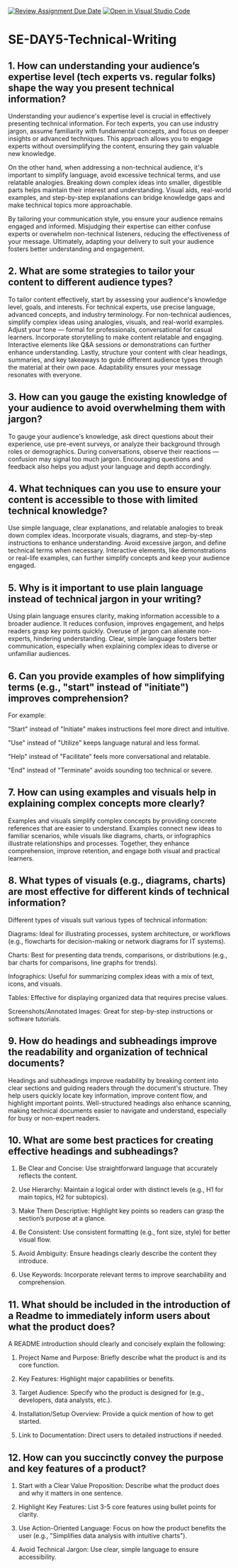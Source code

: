 [![Review Assignment Due Date](https://classroom.github.com/assets/deadline-readme-button-22041afd0340ce965d47ae6ef1cefeee28c7c493a6346c4f15d667ab976d596c.svg)](https://classroom.github.com/a/zsAR-pyY)
[![Open in Visual Studio Code](https://classroom.github.com/assets/open-in-vscode-2e0aaae1b6195c2367325f4f02e2d04e9abb55f0b24a779b69b11b9e10269abc.svg)](https://classroom.github.com/online_ide?assignment_repo_id=18666934&assignment_repo_type=AssignmentRepo)
# SE-DAY5-Technical-Writing
## 1. How can understanding your audience’s expertise level (tech experts vs. regular folks) shape the way you present technical information?

Understanding your audience's expertise level is crucial in effectively presenting technical information. For tech experts, you can use industry jargon, assume familiarity with fundamental concepts, and focus on deeper insights or advanced techniques. This approach allows you to engage experts without oversimplifying the content, ensuring they gain valuable new knowledge.

On the other hand, when addressing a non-technical audience, it's important to simplify language, avoid excessive technical terms, and use relatable analogies. Breaking down complex ideas into smaller, digestible parts helps maintain their interest and understanding. Visual aids, real-world examples, and step-by-step explanations can bridge knowledge gaps and make technical topics more approachable.

By tailoring your communication style, you ensure your audience remains engaged and informed. Misjudging their expertise can either confuse experts or overwhelm non-technical listeners, reducing the effectiveness of your message. Ultimately, adapting your delivery to suit your audience fosters better understanding and engagement.

## 2. What are some strategies to tailor your content to different audience types?

To tailor content effectively, start by assessing your audience's knowledge level, goals, and interests. For technical experts, use precise language, advanced concepts, and industry terminology. For non-technical audiences, simplify complex ideas using analogies, visuals, and real-world examples. Adjust your tone — formal for professionals, conversational for casual learners. Incorporate storytelling to make content relatable and engaging. Interactive elements like Q&A sessions or demonstrations can further enhance understanding. Lastly, structure your content with clear headings, summaries, and key takeaways to guide different audience types through the material at their own pace. Adaptability ensures your message resonates with everyone.


## 3. How can you gauge the existing knowledge of your audience to avoid overwhelming them with jargon?

To gauge your audience's knowledge, ask direct questions about their experience, use pre-event surveys, or analyze their background through roles or demographics. During conversations, observe their reactions — confusion may signal too much jargon. Encouraging questions and feedback also helps you adjust your language and depth accordingly.

## 4. What techniques can you use to ensure your content is accessible to those with limited technical knowledge?

Use simple language, clear explanations, and relatable analogies to break down complex ideas. Incorporate visuals, diagrams, and step-by-step instructions to enhance understanding. Avoid excessive jargon, and define technical terms when necessary. Interactive elements, like demonstrations or real-life examples, can further simplify concepts and keep your audience engaged.

## 5. Why is it important to use plain language instead of technical jargon in your writing?

Using plain language ensures clarity, making information accessible to a broader audience. It reduces confusion, improves engagement, and helps readers grasp key points quickly. Overuse of jargon can alienate non-experts, hindering understanding. Clear, simple language fosters better communication, especially when explaining complex ideas to diverse or unfamiliar audiences.

## 6. Can you provide examples of how simplifying terms (e.g., "start" instead of "initiate") improves comprehension?

For example:

"Start" instead of "Initiate" makes instructions feel more direct and intuitive.

"Use" instead of "Utilize" keeps language natural and less formal.

"Help" instead of "Facilitate" feels more conversational and relatable.

"End" instead of "Terminate" avoids sounding too technical or severe.

## 7. How can using examples and visuals help in explaining complex concepts more clearly?

Examples and visuals simplify complex concepts by providing concrete references that are easier to understand. Examples connect new ideas to familiar scenarios, while visuals like diagrams, charts, or infographics illustrate relationships and processes. Together, they enhance comprehension, improve retention, and engage both visual and practical learners.


## 8. What types of visuals (e.g., diagrams, charts) are most effective for different kinds of technical information?
Different types of visuals suit various types of technical information:

Diagrams: Ideal for illustrating processes, system architecture, or workflows (e.g., flowcharts for decision-making or network diagrams for IT systems).

Charts: Best for presenting data trends, comparisons, or distributions (e.g., bar charts for comparisons, line graphs for trends).

Infographics: Useful for summarizing complex ideas with a mix of text, icons, and visuals.

Tables: Effective for displaying organized data that requires precise values.

Screenshots/Annotated Images: Great for step-by-step instructions or software tutorials.

## 9. How do headings and subheadings improve the readability and organization of technical documents?

Headings and subheadings improve readability by breaking content into clear sections and guiding readers through the document's structure. They help users quickly locate key information, improve content flow, and highlight important points. Well-structured headings also enhance scanning, making technical documents easier to navigate and understand, especially for busy or non-expert readers.

## 10. What are some best practices for creating effective headings and subheadings?

1. Be Clear and Concise: Use straightforward language that accurately reflects the content.

2. Use Hierarchy: Maintain a logical order with distinct levels (e.g., H1 for main topics, H2 for subtopics).

3. Make Them Descriptive: Highlight key points so readers can grasp the section’s purpose at a glance.

4. Be Consistent: Use consistent formatting (e.g., font size, style) for better visual flow.

5. Avoid Ambiguity: Ensure headings clearly describe the content they introduce.

6. Use Keywords: Incorporate relevant terms to improve searchability and comprehension.

## 11. What should be included in the introduction of a Readme to immediately inform users about what the product does?
A README introduction should clearly and concisely explain the following:

1. Project Name and Purpose: Briefly describe what the product is and its core function.

2. Key Features: Highlight major capabilities or benefits.

3. Target Audience: Specify who the product is designed for (e.g., developers, data analysts, etc.).

4. Installation/Setup Overview: Provide a quick mention of how to get started.

5. Link to Documentation: Direct users to detailed instructions if needed.

## 12. How can you succinctly convey the purpose and key features of a product?

1. Start with a Clear Value Proposition: Describe what the product does and why it matters in one sentence.

2. Highlight Key Features: List 3-5 core features using bullet points for clarity.

3. Use Action-Oriented Language: Focus on how the product benefits the user (e.g., "Simplifies data analysis with intuitive charts").
  
4. Avoid Technical Jargon: Use clear, simple language to ensure accessibility.
